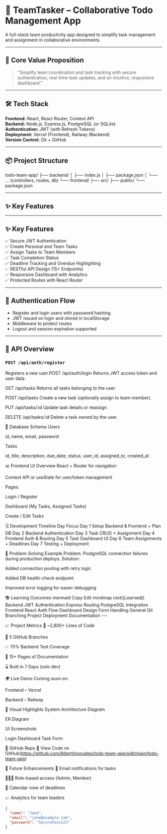 # 🧠 TeamTasker – Collaborative Todo Management App

A full-stack team productivity app designed to simplify task management and assignment in collaborative environments.

---

## 🚀 Core Value Proposition

> "Simplify team coordination and task tracking with secure authentication, real-time task updates, and an intuitive, responsive dashboard."

---

## 🛠️ Tech Stack

**Frontend:** React, React Router, Context API  
**Backend:** Node.js, Express.js, PostgreSQL (or SQLite)  
**Authentication:** JWT (with Refresh Tokens)  
**Deployment:** Vercel (Frontend), Railway (Backend)  
**Version Control:** Git + GitHub

---

## 📦 Project Structure

todo-team-app/
├── backend/
│ ├── index.js
│ ├── package.json
│ └── ... (controllers, routes, db)
└── frontend/
├── src/
├── public/
└── package.json


---

## ✨ Key Features


---

## ✨ Key Features

✅ Secure JWT Authentication  
✅ Create Personal and Team Tasks  
✅ Assign Tasks to Team Members  
✅ Task Completion Status  
✅ Deadline Tracking and Overdue Highlighting  
✅ RESTful API Design (15+ Endpoints)  
✅ Responsive Dashboard with Analytics  
✅ Protected Routes with React Router

---

## 🔐 Authentication Flow

- Register and login users with password hashing
- JWT issued on login and stored in localStorage
- Middleware to protect routes
- Logout and session expiration supported

---

## 🔄 API Overview

### `POST /api/auth/register`

Registers a new user.POST /api/auth/login
Returns JWT access token and user data.

GET /api/tasks
Returns all tasks belonging to the user.

POST /api/tasks
Create a new task (optionally assign to team member).

PUT /api/tasks/:id
Update task details or reassign.

DELETE /api/tasks/:id
Delete a task owned by the user.

🧩 Database Schema
Users

id, name, email, password

Tasks

id, title, description, due_date, status, user_id, assigned_to, created_at

📊 Frontend UI Overview
React + Router for navigation

Context API or useState for user/token management

Pages:

Login / Register

Dashboard (My Tasks, Assigned Tasks)

Create / Edit Tasks

🗓️ Development Timeline
Day	Focus
Day 1	Setup Backend & Frontend + Plan DB
Day 2	Backend Authentication
Day 3	Task CRUD + Assignment
Day 4	Frontend Auth & Routing
Day 5	Task Dashboard UI
Day 6	Team Assignments + Deadlines
Day 7	Testing + Deployment

🧠 Problem-Solving Example
Problem: PostgreSQL connection failures during production deploys.
Solution:

Added connection pooling with retry logic

Added DB health-check endpoint

Improved error logging for easier debugging

📚 Learning Outcomes
mermaid
Copy
Edit
mindmap
  root((Learned))
    Backend
      JWT Authentication
      Express Routing
      PostgreSQL Integration
    Frontend
      React Auth Flow
      Dashboard Design
      Form Handling
    General
      Git Branching
      Project Deployment
      Documentation
      ---
      
📈 Project Metrics
🧾 ~2,800+ Lines of Code

🌿 5 GitHub Branches

✅ 75% Backend Test Coverage

📘 15+ Pages of Documentation

⌛ Built in 7 Days (solo dev)

🌍 Live Demo
Coming soon on:

Frontend – Vercel

Backend – Railway

📸 Visual Highlights
System Architecture Diagram


ER Diagram


UI Screenshots

Login	Dashboard	Task Form

📌 GitHub Repo
🔗 View Code on GitHub(https://github.com/AlbertInnovates/todo-team-app/edit/main/todo-team-app)

🧠 Future Enhancements
🔔 Email notifications for tasks

🧑‍🤝‍🧑 Role-based access (Admin, Member)

📅 Calendar view of deadlines

📈 Analytics for team leaders

```json
{
  "name": "Jane",
  "email": "jane@example.com",
  "password": "SecurePass123"
}
